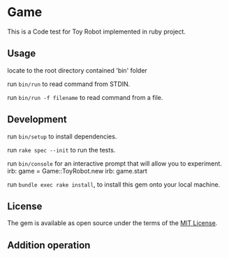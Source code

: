 # Game

This is a Code test for Toy Robot implemented in ruby project.

## Usage

locate to the root directory contained 'bin' folder

run `bin/run` to read command from STDIN.

run `bin/run -f filename` to read command from a file.



## Development

run `bin/setup` to install dependencies.

run `rake spec --init` to run the tests.

run `bin/console` for an interactive prompt that will allow you to experiment.
	irb: game = Game::ToyRobot.new
	irb: game.start

run `bundle exec rake install`, to install this gem onto your local machine.

## License

The gem is available as open source under the terms of the [MIT License](http://opensource.org/licenses/MIT).

## Addition operation


